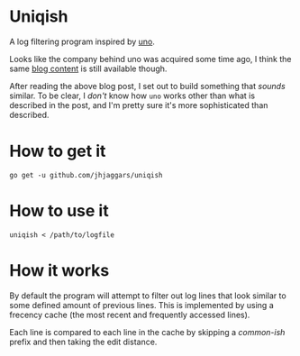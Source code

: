 # Uniqish

A log filtering program inspired by [uno](https://unomaly.com/blog/its-in-the-anomalies/).

Looks like the company behind uno was acquired some time ago, I think the same [blog content](https://feeduno.io/) is still available though.

After reading the above blog post, I set out to build something that _sounds_
similar.  To be clear, I *don't* know how `uno` works other than what is
described in the post, and I'm pretty sure it's more sophisticated than
described.

# How to get it

```
go get -u github.com/jhjaggars/uniqish
```

# How to use it

```
uniqish < /path/to/logfile
```

# How it works

By default the program will attempt to filter out log lines that look similar
to some defined amount of previous lines.  This is implemented by using a
frecency cache (the most recent and frequently accessed lines).

Each line is compared to each line in the cache by skipping a _common-ish_
prefix and then taking the edit distance.
